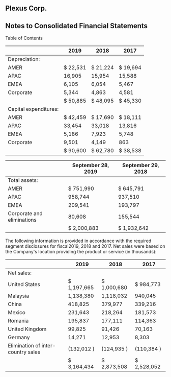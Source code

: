 ## Plexus Corp.

## Notes to Consolidated Financial Statements

Table of Contents

|                       | 2019     | 2018     | 2017     |
|-----------------------|----------|----------|----------|
| Depreciation:         |          |          |          |
| AMER                  | $ 22,531 | $ 21,224 | $ 19,694 |
| APAC                  | 16,905   | 15,954   | 15,588   |
| EMEA                  | 6,105    | 6,054    | 5,467    |
| Corporate             | 5,344    | 4,863    | 4,581    |
|                       | $ 50,885 | $ 48,095 | $ 45,330 |
| Capital expenditures: |          |          |          |
| AMER                  | $ 42,459 | $ 17,690 | $ 18,111 |
| APAC                  | 33,454   | 33,018   | 13,816   |
| EMEA                  | 5,186    | 7,923    | 5,748    |
| Corporate             | 9,501    | 4,149    | 863      |
|                       | $ 90,600 | $ 62,780 | $ 38,538 |

|                            | September 28,  2019   | September 29,  2018   |
|----------------------------|-----------------------|-----------------------|
| Total assets:              |                       |                       |
| AMER                       | $ 751,990             | $ 645,791             |
| APAC                       | 958,744               | 937,510               |
| EMEA                       | 209,541               | 193,797               |
| Corporate and eliminations | 80,608                | 155,544               |
|                            | $ 2,000,883           | $ 1,932,642           |

The following information is provided in accordance with the required segment disclosures for fiscal2019, 2018 and 2017. Net sales were based on the Company's location providing the product or service (in thousands):

|                                    | 2019        | 2018        | 2017        |
|------------------------------------|-------------|-------------|-------------|
| Net sales:                         |             |             |             |
| United States                      | $ 1,197,665 | $ 1,000,680 | $ 984,773   |
| Malaysia                           | 1,138,380   | 1,118,032   | 940,045     |
| China                              | 418,825     | 379,977     | 339,216     |
| Mexico                             | 231,643     | 218,264     | 181,573     |
| Romania                            | 195,837     | 177,111     | 114,363     |
| United Kingdom                     | 99,825      | 91,426      | 70,163      |
| Germany                            | 14,271      | 12,953      | 8,303       |
| Elimination of inter-country sales | (132,012 )  | (124,935 )  | (110,384 )  |
|                                    | $ 3,164,434 | $ 2,873,508 | $ 2,528,052 |